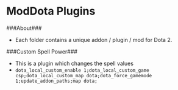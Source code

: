 ModDota Plugins
=====

###About###
 - Each folder contains a unique addon / plugin / mod for Dota 2.

###Custom Spell Power###
 - This is a plugin which changes the spell values
 - `dota_local_custom_enable 1;dota_local_custom_game csp;dota_local_custom_map dota;dota_force_gamemode 1;update_addon_paths;map dota;`
